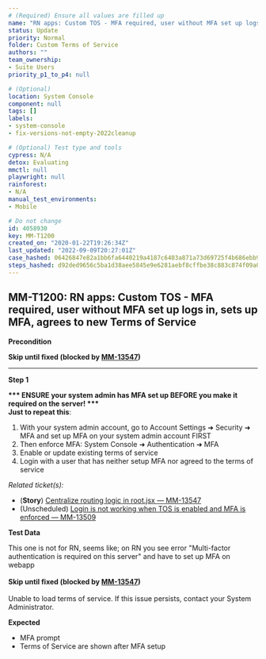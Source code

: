 ```yaml
---
# (Required) Ensure all values are filled up
name: "RN apps: Custom TOS - MFA required, user without MFA set up logs in, sets up MFA, agrees to new Terms of Service"
status: Update
priority: Normal
folder: Custom Terms of Service
authors: ""
team_ownership: 
- Suite Users
priority_p1_to_p4: null

# (Optional)
location: System Console
component: null
tags: []
labels: 
- system-console
- fix-versions-not-empty-2022cleanup

# (Optional) Test type and tools
cypress: N/A
detox: Evaluating
mmctl: null
playwright: null
rainforest: 
- N/A
manual_test_environments: 
- Mobile

# Do not change
id: 4058930
key: MM-T1200
created_on: "2020-01-22T19:26:34Z"
last_updated: "2022-09-09T20:27:01Z"
case_hashed: 06426847e82a1bb6fa6440219a4187c6403a871a73d69725f4b686ebb9be918723051ff1c2c1be3f43f9229da87ef84f
steps_hashed: d92ded9656c5ba1d38aee5845e9e6281aebf8cffbe38c883c874f09a06f241806ec23e1760b60b02c0b472fdd2922309
---
```


<!-- (Auto-generated) Based on frontmatter's "key" and "name" -->

## MM-T1200: RN apps: Custom TOS - MFA required, user without MFA set up logs in, sets up MFA, agrees to new Terms of Service

**Precondition**

**Skip until fixed (blocked by **[**MM-13547**](https://mattermost.atlassian.net/browse/MM-13547)**)**

---

**Step 1**

**\*\*\* ENSURE your system admin has MFA set up BEFORE you make it required on the server! \*\*\***\
**Just to repeat this**:

1. With your system admin account, go to Account Settings ➜ Security ➜ MFA and set up MFA on your system admin account FIRST
2. Then enforce MFA: System Console ➜ Authentication ➜ MFA
3. Enable or update existing terms of service
4. Login with a user that has neither setup MFA nor agreed to the terms of service

_Related ticket(s):_

- (**Story**) [Centralize routing logic in root.jsx — MM-13547](https://mattermost.atlassian.net/browse/MM-13547)
- (Unscheduled) [Login is not working when TOS is enabled and MFA is enforced — MM-13509](https://mattermost.atlassian.net/browse/MM-13509)

**Test Data**

This one is not for RN, seems like; on RN you see error "Multi-factor authentication is required on this server" and have to set up MFA on webapp\
\
**Skip until fixed (blocked by **[**MM-13547**](https://mattermost.atlassian.net/browse/MM-13547)**)**\
\
Unable to load terms of service. If this issue persists, contact your System Administrator.

**Expected**

- MFA prompt
- Terms of Service are shown after MFA setup

